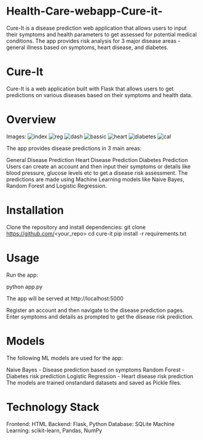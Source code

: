 # Health-Care-webapp-Cure-it-
Cure-It is a disease prediction web application that allows users to input their symptoms and health parameters to get assessed for potential medical conditions. The app provides risk analysis for 3 major disease areas - general illness based on symptoms, heart disease, and diabetes.

# Cure-It
Cure-It is a web application built with Flask that allows users to get predictions on various diseases based on their symptoms and health data.

# Overview
Images:
![index](https://github.com/yashnevase/Health-Care-webapp-Cure-it-/assets/78201930/84187523-c7f5-4d46-9cc6-bb5fad792efe)
![reg](https://github.com/yashnevase/Health-Care-webapp-Cure-it-/assets/78201930/16b0fcd9-985e-42d6-9703-b6250b307ed0)
![dash](https://github.com/yashnevase/Health-Care-webapp-Cure-it-/assets/78201930/a2284900-9c40-4f04-ad73-1f1fdf911ae3)
![bassic](https://github.com/yashnevase/Health-Care-webapp-Cure-it-/assets/78201930/09eb114d-e256-451c-bd83-2e4b0f779132)
![heart](https://github.com/yashnevase/Health-Care-webapp-Cure-it-/assets/78201930/05b7743f-c8f2-4261-b600-60569c7c3b02)
![diabetes](https://github.com/yashnevase/Health-Care-webapp-Cure-it-/assets/78201930/d46401c1-70b6-4f80-bd02-258cf213dd67)
![cal](https://github.com/yashnevase/Health-Care-webapp-Cure-it-/assets/78201930/c8753029-07ae-480e-b8b8-3900cd10d0af)


The app provides disease predictions in 3 main areas:

General Disease Prediction
Heart Disease Prediction
Diabetes Prediction
Users can create an account and then input their symptoms or details like blood pressure, glucose levels etc to get a disease risk assessment. The predictions are made using Machine Learning models like Naive Bayes, Random Forest and Logistic Regression.

# Installation
Clone the repository and install dependencies:
git clone https://github.com/<your_repo>
cd cure-it
pip install -r requirements.txt

# Usage

Run the app:

python app.py

The app will be served at http://localhost:5000

Register an account and then navigate to the disease prediction pages. Enter symptoms and details as prompted to get the disease risk prediction.


# Models

The following ML models are used for the app:

Naive Bayes - Disease prediction based on symptoms
Random Forest - Diabetes risk prediction
Logistic Regression - Heart disease risk prediction
The models are trained onstandard datasets and saved as Pickle files.

# Technology Stack

Frontend: HTML
Backend: Flask, Python
Database: SQLite
Machine Learning: scikit-learn, Pandas, NumPy
